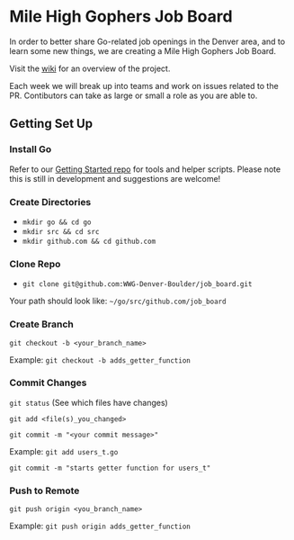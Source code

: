 # Mile High Gophers Job Board #

In order to better share Go-related job openings in the Denver area, and to learn some new things, we are creating a Mile High Gophers Job Board.

Visit the [wiki](https://github.com/WWG-Denver-Boulder/job_board/wiki) for an overview of the project.

Each week we will break up into teams and work on issues related to the PR. Contibutors can take as large or small a role as you are able to.

## Getting Set Up ##

### Install Go ###
Refer to our [Getting Started repo](https://github.com/WWG-Denver-Boulder/getting_started) for tools and helper scripts. Please note this
is still in development and suggestions are welcome!

### Create Directories ###
* `mkdir go && cd go`
* `mkdir src && cd src`
* `mkdir github.com && cd github.com`

### Clone Repo ###
* `git clone git@github.com:WWG-Denver-Boulder/job_board.git`

Your path should look like: `~/go/src/github.com/job_board`

### Create Branch ###
`git checkout -b <your_branch_name>`

Example: `git checkout -b adds_getter_function`

### Commit Changes ###
`git status` (See which files have changes)

`git add <file(s)_you_changed>`

`git commit -m "<your commit message>"`

Example:
`git add users_t.go`

`git commit -m "starts getter function for users_t"`

### Push to Remote ###
`git push origin <you_branch_name>`

Example: `git push origin adds_getter_function`